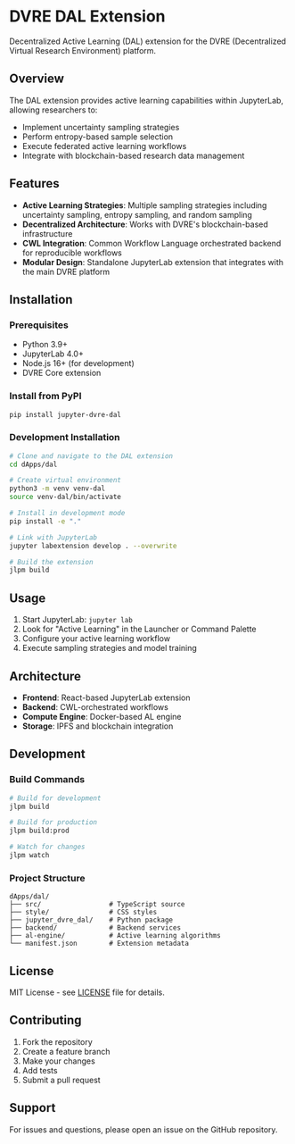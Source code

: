 # DVRE DAL Extension

Decentralized Active Learning (DAL) extension for the DVRE (Decentralized Virtual Research Environment) platform.

## Overview

The DAL extension provides active learning capabilities within JupyterLab, allowing researchers to:

- Implement uncertainty sampling strategies
- Perform entropy-based sample selection
- Execute federated active learning workflows
- Integrate with blockchain-based research data management

## Features

- **Active Learning Strategies**: Multiple sampling strategies including uncertainty sampling, entropy sampling, and random sampling
- **Decentralized Architecture**: Works with DVRE's blockchain-based infrastructure
- **CWL Integration**: Common Workflow Language orchestrated backend for reproducible workflows
- **Modular Design**: Standalone JupyterLab extension that integrates with the main DVRE platform

## Installation

### Prerequisites

- Python 3.9+
- JupyterLab 4.0+
- Node.js 16+ (for development)
- DVRE Core extension

### Install from PyPI

```bash
pip install jupyter-dvre-dal
```

### Development Installation

```bash
# Clone and navigate to the DAL extension
cd dApps/dal

# Create virtual environment
python3 -m venv venv-dal
source venv-dal/bin/activate

# Install in development mode
pip install -e "."

# Link with JupyterLab
jupyter labextension develop . --overwrite

# Build the extension
jlpm build
```

## Usage

1. Start JupyterLab: `jupyter lab`
2. Look for "Active Learning" in the Launcher or Command Palette
3. Configure your active learning workflow
4. Execute sampling strategies and model training

## Architecture

- **Frontend**: React-based JupyterLab extension
- **Backend**: CWL-orchestrated workflows
- **Compute Engine**: Docker-based AL engine
- **Storage**: IPFS and blockchain integration

## Development

### Build Commands

```bash
# Build for development
jlpm build

# Build for production
jlpm build:prod

# Watch for changes
jlpm watch
```

### Project Structure

```
dApps/dal/
├── src/                 # TypeScript source
├── style/               # CSS styles
├── jupyter_dvre_dal/    # Python package
├── backend/             # Backend services
├── al-engine/           # Active learning algorithms
└── manifest.json        # Extension metadata
```

## License

MIT License - see [LICENSE](LICENSE) file for details.

## Contributing

1. Fork the repository
2. Create a feature branch
3. Make your changes
4. Add tests
5. Submit a pull request

## Support

For issues and questions, please open an issue on the GitHub repository. 